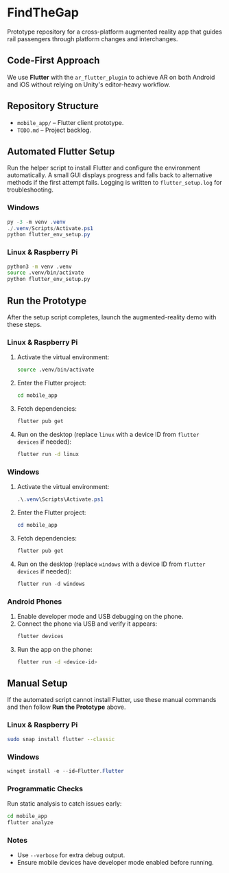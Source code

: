 # FindTheGap

Prototype repository for a cross-platform augmented reality app that guides rail passengers through platform changes and interchanges.

## Code-First Approach
We use **Flutter** with the `ar_flutter_plugin` to achieve AR on both Android and iOS without relying on Unity's editor-heavy workflow.

## Repository Structure
- `mobile_app/` – Flutter client prototype.
- `TODO.md` – Project backlog.

## Automated Flutter Setup
Run the helper script to install Flutter and configure the environment automatically. A small GUI displays progress and falls back to alternative methods if the first attempt fails. Logging is written to `flutter_setup.log` for troubleshooting.

### Windows
```powershell
py -3 -m venv .venv
./.venv/Scripts/Activate.ps1
python flutter_env_setup.py
```

### Linux & Raspberry Pi
```bash
python3 -m venv .venv
source .venv/bin/activate
python flutter_env_setup.py
```

## Run the Prototype

After the setup script completes, launch the augmented-reality demo with these steps.

### Linux & Raspberry Pi

1. Activate the virtual environment:
   ```bash
   source .venv/bin/activate
   ```
2. Enter the Flutter project:
   ```bash
   cd mobile_app
   ```
3. Fetch dependencies:
   ```bash
   flutter pub get
   ```
4. Run on the desktop (replace `linux` with a device ID from `flutter devices` if needed):
   ```bash
   flutter run -d linux
   ```

### Windows

1. Activate the virtual environment:
   ```powershell
   .\.venv\Scripts\Activate.ps1
   ```
2. Enter the Flutter project:
   ```powershell
   cd mobile_app
   ```
3. Fetch dependencies:
   ```powershell
   flutter pub get
   ```
4. Run on the desktop (replace `windows` with a device ID from `flutter devices` if needed):
   ```powershell
   flutter run -d windows
   ```

### Android Phones

1. Enable developer mode and USB debugging on the phone.
2. Connect the phone via USB and verify it appears:
   ```bash
   flutter devices
   ```
3. Run the app on the phone:
   ```bash
   flutter run -d <device-id>
   ```

## Manual Setup

If the automated script cannot install Flutter, use these manual commands and then follow **Run the Prototype** above.

### Linux & Raspberry Pi
```bash
sudo snap install flutter --classic
```

### Windows
```powershell
winget install -e --id=Flutter.Flutter
```

### Programmatic Checks
Run static analysis to catch issues early:
```bash
cd mobile_app
flutter analyze
```

### Notes
- Use `--verbose` for extra debug output.
- Ensure mobile devices have developer mode enabled before running.
